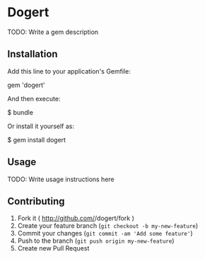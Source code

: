 # Dogert

TODO: Write a gem description

## Installation

Add this line to your application's Gemfile:

  gem 'dogert'

And then execute:

  $ bundle

Or install it yourself as:

  $ gem install dogert

## Usage

TODO: Write usage instructions here

## Contributing

1. Fork it ( http://github.com/<my-github-username>/dogert/fork )
2. Create your feature branch (`git checkout -b my-new-feature`)
3. Commit your changes (`git commit -am 'Add some feature'`)
4. Push to the branch (`git push origin my-new-feature`)
5. Create new Pull Request
